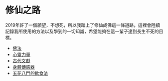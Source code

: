 # 修仙之路
2019年許了一個願望，不想死，所以我踏上了修仙成佛這一條道路，這裡會陸續記錄我所使用的方法以及學到的一切知識，希望能夠在這一輩子達到長生不死的目標。


* [佛法]()
* [心靈力量]()
* [古代文獻]()
* [身體傳感器](bodysensor.md)
* [五花八門的飲食法](diet.md)
